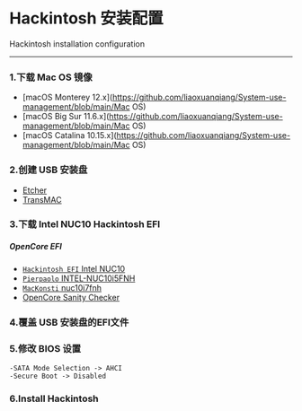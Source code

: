 # Hackintosh 安装配置

Hackintosh installation configuration

------

### 1.下载 Mac OS 镜像

- [macOS Monterey 12.x](https://github.com/liaoxuanqiang/System-use-management/blob/main/Mac OS)
- [macOS Big Sur 11.6.x](https://github.com/liaoxuanqiang/System-use-management/blob/main/Mac OS)
- [macOS Catalina 10.15.x](https://github.com/liaoxuanqiang/System-use-management/blob/main/Mac OS)

### 2.创建 USB 安装盘

- [Etcher](https://www.balena.io/etcher/)
- [TransMAC](https://www.acutesystems.com/scrtm.htm)

### 3.下载 Intel NUC10 Hackintosh EFI

##### OpenCore EFI

- [`Hackintosh EFI` Intel NUC10](https://github.com/hackintosh-efi/intel-nuc10)
- [`Pierpaolo` INTEL-NUC10i5FNH](https://github.com/pierpaolodimarzo/INTEL-NUC10i5FNH)
- [`MacKonsti` nuc10i7fnh](https://github.com/mackonsti/nuc10i7fnh)
- [OpenCore Sanity Checker](https://opencore.slowgeek.com/)

### 4.覆盖 USB 安装盘的EFI文件

### 5.修改 BIOS 设置

```
-SATA Mode Selection -> AHCI
-Secure Boot -> Disabled
```

### 6.Install Hackintosh

